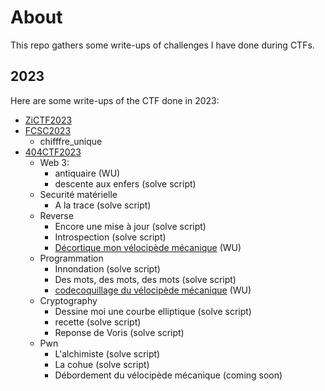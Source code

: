 # About

This repo gathers some write-ups of challenges I have done during CTFs.

## 2023

Here are some write-ups of the CTF done in 2023:
 - [ZiCTF2023](./zictf2023/reverse/)
 - [FCSC2023](./FCSC2023/chifffre_unique/Chiffre-Unique.md)
   - chifffre_unique
 - [404CTF2023](./404CTF2023/)
   - Web 3:
     - antiquaire (WU)
     - descente aux enfers (solve script)
   - Securité matérielle
     - A la trace (solve script)
   - Reverse
     - Encore une mise à jour (solve script)
     - Introspection (solve script)
     - [Décortique mon vélocipède mécanique](./404CTF2023/reverse/decortique_mon_velocipede_mecanique/solve.md) (WU)
   - Programmation
     - Innondation (solve script)
     - Des mots, des mots, des mots (solve script)
     - [codecoquillage du vélocipède mécanique](./404CTF2023/programmation/codecoquillage_du_velocipede_mecanique/solve.md) (WU)
   - Cryptography
     - Dessine moi une courbe elliptique (solve script)
     - recette (solve script)
     - Reponse de Voris (solve script)
   - Pwn
     - L'alchimiste (solve script)
     - La cohue (solve script)
     - Débordement du vélocipède mécanique (coming soon)
